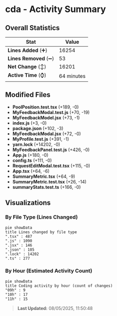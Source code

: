# cda - Activity Summary 

## Overall Statistics

| Stat                   | Value                                                             |
| ---------------------- | ----------------------------------------------------------------- |
| **Lines Added** (➕)   | 16254                                          |
| **Lines Removed** (➖) | 53                                        |
| **Net Change** (↕)    | 16201                |
| **Active Time** (⌚)   | 64 minutes |


## Modified Files
- **PoolPosition.test.tsx** (+189, -0)
- **MyFeedbackModal.test.js** (+70, -19)
- **MyFeedbackModel.jsx** (+73, -1)
- **index.js** (+3, -0)
- **package.json** (+102, -3)
- **MyFeedbackModal.jsx** (+72, -0)
- **MyProfile.test.js** (+391, -1)
- **yarn.lock** (+14202, -0)
- **MyFeedbackPanel.test.js** (+426, -0)
- **App.js** (+180, -0)
- **config.ts** (+111, -0)
- **RequestEditModal.test.tsx** (+115, -0)
- **App.tsx** (+64, -6)
- **SummaryMetric.tsx** (+64, -9)
- **SummaryMetric.test.tsx** (+26, -14)
- **summaryStats.test.ts** (+166, -0)

## Visualizations

### By File Type (Lines Changed)

```mermaid
pie showData
title Lines changed by file type
".tsx" : 487
".js" : 1090
".jsx" : 146
".json" : 105
".lock" : 14202
".ts" : 277
```

### By Hour (Estimated Activity Count)

```mermaid
pie showData
title Coding activity by hour (count of changes)
"09h" : 9
"10h" : 17
"11h" : 15
```


> **Last Updated:** 08/05/2025, 11:50:48